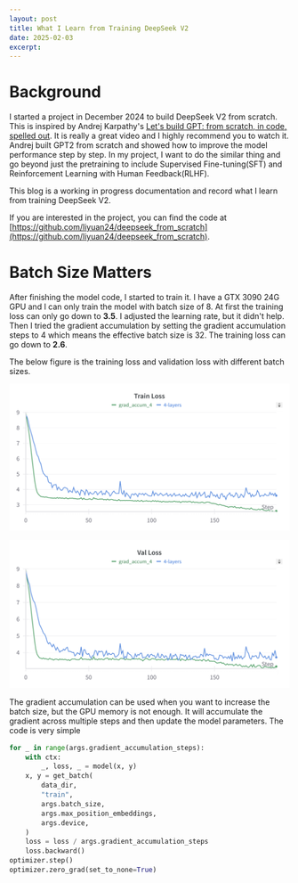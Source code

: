 ```yaml
---
layout: post 
title: What I Learn from Training DeepSeek V2
date: 2025-02-03
excerpt: 
---
```


# Background

I started a project in December 2024 to build DeepSeek V2 from scratch. This is inspired by Andrej Karpathy's [Let's build GPT: from scratch, in code, spelled out](https://www.youtube.com/watch?v=kCc8FmEb1nY). It is really a great video and I highly recommend you to watch it. Andrej built GPT2 from scratch and showed how to improve the model performance step by step. In my project, I want to do the similar thing and go beyond just the pretraining to include Supervised Fine-tuning(SFT) and Reinforcement Learning with Human Feedback(RLHF).

This blog is a working in progress documentation and record what I learn from training DeepSeek V2.

If you are interested in the project, you can find the code at [https://github.com/liyuan24/deepseek_from_scratch](https://github.com/liyuan24/deepseek_from_scratch).

# Batch Size Matters

After finishing the model code, I started to train it. I have a GTX 3090 24G GPU and I can only train the model with batch size of 8. At first the training loss can only go down to **3.5**. I adjusted the learning rate, but it didn't help. Then I tried the gradient accumulation by setting the gradient accumulation steps to 4 which means the effective batch size is 32. The training loss can go down to **2.6**.

The below figure is the training loss and validation loss with different batch sizes.

![training_loss_grad_accum](https://raw.githubusercontent.com/liyuan24/liyuan24.github.io/refs/heads/main/assets/2025_02_02_what_i_learn_from_build_deepseek_v2/training_loss_grad_accum.png)

![val_loss_grad_accum](https://raw.githubusercontent.com/liyuan24/liyuan24.github.io/refs/heads/main/assets/2025_02_02_what_i_learn_from_build_deepseek_v2/val_loss_grad_accum.png)

The gradient accumulation can be used when you want to increase the batch size, but the GPU memory is not enough. It will accumulate the gradient across multiple steps and then update the model parameters. The code is very simple

```python
for _ in range(args.gradient_accumulation_steps):
    with ctx:
        _, loss, _ = model(x, y)
    x, y = get_batch(
        data_dir,
        "train",
        args.batch_size,
        args.max_position_embeddings,
        args.device,
    )
    loss = loss / args.gradient_accumulation_steps
    loss.backward()
optimizer.step()
optimizer.zero_grad(set_to_none=True)
```

